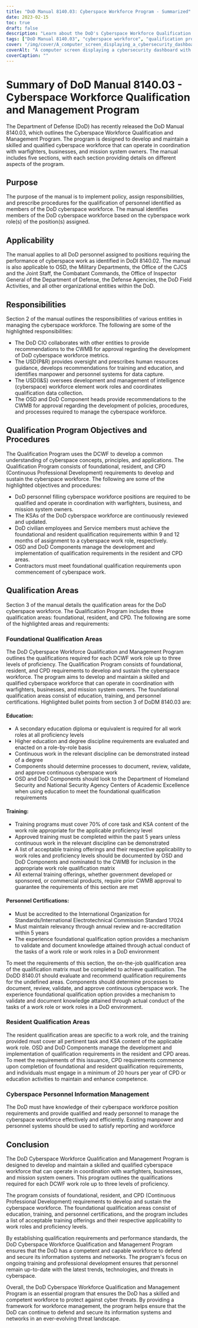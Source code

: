 ```yaml
---
title: "DoD Manual 8140.03: Cyberspace Workforce Program - Summarized"
date: 2023-02-15
toc: true
draft: false
description: "Learn about the DoD's Cyberspace Workforce Qualification and Management Program outlined in Manual 8140.03."
tags: ["DoD Manual 8140.03", "cyberspace workforce", "qualification program", "DoD personnel", "cybersecurity"]
cover: "/img/cover/A_computer_screen_displaying_a_cybersecurity_dashboard.png"
coverAlt: "A computer screen displaying a cybersecurity dashboard with graphs and charts reflecting the state of a network's security"
coverCaption: ""
---
```


# Summary of DoD Manual 8140.03 - Cyberspace Workforce Qualification and Management Program

The Department of Defense (DoD) has recently released the DoD Manual 8140.03, which outlines the Cyberspace Workforce Qualification and Management Program. The program is designed to develop and maintain a skilled and qualified cyberspace workforce that can operate in coordination with warfighters, businesses, and mission system owners. The manual includes five sections, with each section providing details on different aspects of the program. 

## Purpose

The purpose of the manual is to implement policy, assign responsibilities, and prescribe procedures for the qualification of personnel identified as members of the DoD cyberspace workforce. The manual identifies members of the DoD cyberspace workforce based on the cyberspace work role(s) of the position(s) assigned. 

## Applicability

The manual applies to all DoD personnel assigned to positions requiring the performance of cyberspace work as identified in DoDI 8140.02. The manual is also applicable to OSD, the Military Departments, the Office of the CJCS and the Joint Staff, the Combatant Commands, the Office of Inspector General of the Department of Defense, the Defense Agencies, the DoD Field Activities, and all other organizational entities within the DoD.

## Responsibilities

Section 2 of the manual outlines the responsibilities of various entities in managing the cyberspace workforce. The following are some of the highlighted responsibilities:

- The DoD CIO collaborates with other entities to provide recommendations to the CWMB for approval regarding the development of DoD cyberspace workforce metrics.
- The USD(P&R) provides oversight and prescribes human resources guidance, develops recommendations for training and education, and identifies manpower and personnel systems for data capture.
- The USD(I&S) oversees development and management of intelligence (cyberspace) workforce element work roles and coordinates qualification data collection.
- The OSD and DoD Component heads provide recommendations to the CWMB for approval regarding the development of policies, procedures, and processes required to manage the cyberspace workforce.

## Qualification Program Objectives and Procedures

The Qualification Program uses the DCWF to develop a common understanding of cyberspace concepts, principles, and applications. The Qualification Program consists of foundational, resident, and CPD (Continuous Professional Development) requirements to develop and sustain the cyberspace workforce. The following are some of the highlighted objectives and procedures:

- DoD personnel filling cyberspace workforce positions are required to be qualified and operate in coordination with warfighters, business, and mission system owners.
- The KSAs of the DoD cyberspace workforce are continuously reviewed and updated.
- DoD civilian employees and Service members must achieve the foundational and resident qualification requirements within 9 and 12 months of assignment to a cyberspace work role, respectively.
- OSD and DoD Components manage the development and implementation of qualification requirements in the resident and CPD areas.
- Contractors must meet foundational qualification requirements upon commencement of cyberspace work.

## Qualification Areas

Section 3 of the manual details the qualification areas for the DoD cyberspace workforce. The Qualification Program includes three qualification areas: foundational, resident, and CPD. The following are some of the highlighted areas and requirements:

### Foundational Qualification Areas

The DoD Cyberspace Workforce Qualification and Management Program outlines the qualifications required for each DCWF work role up to three levels of proficiency. The Qualification Program consists of foundational, resident, and CPD requirements to develop and sustain the cyberspace workforce. The program aims to develop and maintain a skilled and qualified cyberspace workforce that can operate in coordination with warfighters, businesses, and mission system owners. The foundational qualification areas consist of education, training, and personnel certifications. Highlighted bullet points from section 3 of DoDM 8140.03 are:

#### Education:

- A secondary education diploma or equivalent is required for all work roles at all proficiency levels
- Higher education and degree discipline requirements are evaluated and enacted on a role-by-role basis
- Continuous work in the relevant discipline can be demonstrated instead of a degree
- Components should determine processes to document, review, validate, and approve continuous cyberspace work
- OSD and DoD Components should look to the Department of Homeland Security and National Security Agency Centers of Academic Excellence when using education to meet the foundational qualification requirements

#### Training:

- Training programs must cover 70% of core task and KSA content of the work role appropriate for the applicable proficiency level
- Approved training must be completed within the past 5 years unless continuous work in the relevant discipline can be demonstrated
- A list of acceptable training offerings and their respective applicability to work roles and proficiency levels should be documented by OSD and DoD Components and nominated to the CWMB for inclusion in the appropriate work role qualification matrix
- All external training offerings, whether government developed or sponsored, or commercial products, require prior CWMB approval to guarantee the requirements of this section are met

#### Personnel Certifications:

- Must be accredited to the International Organization for Standards/International Electrotechnical Commission Standard 17024
- Must maintain relevancy through annual review and re-accreditation within 5 years
- The experience foundational qualification option provides a mechanism to validate and document knowledge attained through actual conduct of the tasks of a work role or work roles in a DoD environment

To meet the requirements of this section, the on-the-job qualification area of the qualification matrix must be completed to achieve qualification. The DoDD 8140.01 should evaluate and recommend qualification requirements for the undefined areas. Components should determine processes to document, review, validate, and approve continuous cyberspace work. The experience foundational qualification option provides a mechanism to validate and document knowledge attained through actual conduct of the tasks of a work role or work roles in a DoD environment. 

### Resident Qualification Areas

The resident qualification areas are specific to a work role, and the training provided must cover all pertinent task and KSA content of the applicable work role. OSD and DoD Components manage the development and implementation of qualification requirements in the resident and CPD areas. To meet the requirements of this issuance, CPD requirements commence upon completion of foundational and resident qualification requirements, and individuals must engage in a minimum of 20 hours per year of CPD or education activities to maintain and enhance competence. 

### Cyberspace Personnel Information Management

The DoD must have knowledge of their cyberspace workforce position requirements and provide qualified and ready personnel to manage the cyberspace workforce effectively and efficiently. Existing manpower and personnel systems should be used to satisfy reporting and workforce

## Conclusion

The DoD Cyberspace Workforce Qualification and Management Program is designed to develop and maintain a skilled and qualified cyberspace workforce that can operate in coordination with warfighters, businesses, and mission system owners. This program outlines the qualifications required for each DCWF work role up to three levels of proficiency. 

The program consists of foundational, resident, and CPD (Continuous Professional Development) requirements to develop and sustain the cyberspace workforce. The foundational qualification areas consist of education, training, and personnel certifications, and the program includes a list of acceptable training offerings and their respective applicability to work roles and proficiency levels.

By establishing qualification requirements and performance standards, the DoD Cyberspace Workforce Qualification and Management Program ensures that the DoD has a competent and capable workforce to defend and secure its information systems and networks. The program's focus on ongoing training and professional development ensures that personnel remain up-to-date with the latest trends, technologies, and threats in cyberspace.

Overall, the DoD Cyberspace Workforce Qualification and Management Program is an essential program that ensures the DoD has a skilled and competent workforce to protect against cyber threats. By providing a framework for workforce management, the program helps ensure that the DoD can continue to defend and secure its information systems and networks in an ever-evolving threat landscape. 
